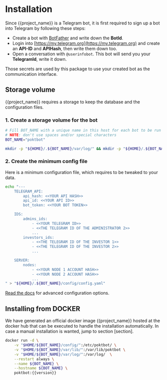 # Installation

Since {{project_name}} is a Telegram bot, it is first required to sign up a bot into Telegram by following these steps:

* Create a bot with [BotFather](https://core.telegram.org/bots#6-botfather) and write down the **BotId**.
* Login into [https://my.telegram.org](https://my.telegram.org) and create an **API-ID** and **APIHash**, then write them down too.
* Open a conversation with `@userinfobot`. This bot will send you your **TelegramId**, write it down. 

Those secrets are used by this package to use your created bot as the communication interface.

## Storage volume

{{project_name}} requires a storage to keep the database and the configuration files.

### 1. Create a storage volume for the bot

```bash
# Fill BOT_NAME with a unique name in this host for each bot to be run
# NOTE: don't use spaces and/or special characters
BOT_NAME="poktbot"

mkdir -p "${HOME}/.${BOT_NAME}/var/log/" && mkdir -p "${HOME}/.${BOT_NAME}/var/lib/" && mkdir -p "${HOME}/${BOT_NAME}/config/"
```

### 2. Create the minimum config file

Here is a minimum configuration file, which requires to be tweaked to your data.

```bash
echo "---
    TELEGRAM_API:
        api_hash: <<YOUR API HASH>>
        api_id: <<YOUR API ID>>
        bot_token: <<YOUR BOT TOKEN>>

    IDS:
        admins_ids:
            - <<YOUR TELEGRAM ID>>
            - <<THE TELEGRAM ID OF THE ADMINISTRATOR 2>>
            ...
        investors_ids:
            - <<THE TELEGRAM ID OF THE INVESTOR 1>>
            - <<THE TELEGRAM ID OF THE INVESTOR 2>>
            ...

    SERVER:
        nodes:
            - <<YOUR NODE 1 ACCOUNT HASH>>
            - <<YOUR NODE 2 ACCOUNT HASH>>
            ...
" > "${HOME}/.${BOT_NAME}/config/config.yaml"
```

[Read the docs](https://poktbot.readthedocs.io/) for advanced configuration options.


## Installing from DOCKER

We have generated an official docker image {{project_name}} hosted at the docker hub that can be executed to handle 
the installation automatically. In case a manual installation is wanted, jump to section [section]. 

```bash
docker run -d \
    -v "$HOME/${BOT_NAME}/config/":/etc/poktbot/ \
    -v "$HOME/${BOT_NAME}/var/lib/":/var/lib/poktbot \
    -v "$HOME/${BOT_NAME}/var/log/":/var/log/  \
    --restart always \
    --name ${BOT_NAME} \
    --hostname ${BOT_NAME} \
    poktbot:{{version}}
```

